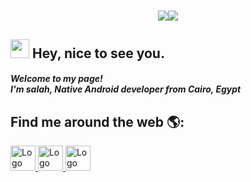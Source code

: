 <h1 align="center"><img src="https://imgbbb.com/images/2020/08/20/Vanilla-1s-286px14958fcc48cc51c2.gif"/><img src="https://imgbbb.com/images/2020/08/20/developer_breath5556925351e9b5f1.gif"/></h1>

<h2><img src="https://emojis.slackmojis.com/emojis/images/1531849430/4246/blob-sunglasses.gif?1531849430" width="30"/> Hey, nice to see you.</h2>
<h5>Welcome to my page! </br> I'm salah, Native Android developer from <b>Cairo, Egypt</b></h5>

## Find me around the web 🌎: 
 
  <a href="https://www.facebook.com/salah.s201">
         <img alt="Logo" src="https://cdn4.iconfinder.com/data/icons/social-media-icons-the-circle-set/48/facebook_circle-512.png"
         width="40" height="40">
 <a href="https://www.linkedin.com/in/salah-samy512">
         <img alt="Logo" src="https://cdn.iconscout.com/icon/free/png-512/linkedin-circle-1868976-1583140.png"
         width="40" height="40">
      </a><a href="mailto: abc@example.com">
         <img alt="Logo" src="https://cdn2.iconfinder.com/data/icons/social-icons-circular-color/512/gmail-512.png"
         width="40" height="40">
      </a>
